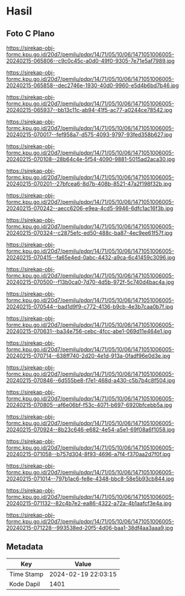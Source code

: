 # Hasil

## Foto C Plano

https://sirekap-obj-formc.kpu.go.id/20d7/pemilu/pdpr/14/71/05/10/06/1471051006005-20240215-065806--c9c0c45c-a0d0-49f0-9305-7e71e5af7989.jpg

https://sirekap-obj-formc.kpu.go.id/20d7/pemilu/pdpr/14/71/05/10/06/1471051006005-20240215-065858--dec2746e-1930-40d0-9960-e5d4b6bd7b46.jpg

https://sirekap-obj-formc.kpu.go.id/20d7/pemilu/pdpr/14/71/05/10/06/1471051006005-20240215-065937--bb13c11c-ab94-41f5-ac77-a0244ce78542.jpg

https://sirekap-obj-formc.kpu.go.id/20d7/pemilu/pdpr/14/71/05/10/06/1471051006005-20240215-070017--fef958a7-d575-4093-9797-93fed358b627.jpg

https://sirekap-obj-formc.kpu.go.id/20d7/pemilu/pdpr/14/71/05/10/06/1471051006005-20240215-070108--28b64c4e-5f54-4090-9881-5015ad2aca30.jpg

https://sirekap-obj-formc.kpu.go.id/20d7/pemilu/pdpr/14/71/05/10/06/1471051006005-20240215-070201--27bfcea6-8d7b-408b-8521-47a2f198f32b.jpg

https://sirekap-obj-formc.kpu.go.id/20d7/pemilu/pdpr/14/71/05/10/06/1471051006005-20240215-070242--aecc6206-e9ea-4cd5-9946-6dfc1ac16f3b.jpg

https://sirekap-obj-formc.kpu.go.id/20d7/pemilu/pdpr/14/71/05/10/06/1471051006005-20240215-070324--c2875efc-ed50-488c-ba87-4ec9ee61f57f.jpg

https://sirekap-obj-formc.kpu.go.id/20d7/pemilu/pdpr/14/71/05/10/06/1471051006005-20240215-070415--fa65e4ed-0abc-4432-a9ca-6c41459c3096.jpg

https://sirekap-obj-formc.kpu.go.id/20d7/pemilu/pdpr/14/71/05/10/06/1471051006005-20240215-070500--f13b0ca0-7d70-4d5b-972f-5c740d4bac4a.jpg

https://sirekap-obj-formc.kpu.go.id/20d7/pemilu/pdpr/14/71/05/10/06/1471051006005-20240215-070544--bad1d9f9-c772-4136-b9cb-4e3b7caa0b7f.jpg

https://sirekap-obj-formc.kpu.go.id/20d7/pemilu/pdpr/14/71/05/10/06/1471051006005-20240215-070631--ba34e756-cebc-4fcc-abe1-069d11e464e1.jpg

https://sirekap-obj-formc.kpu.go.id/20d7/pemilu/pdpr/14/71/05/10/06/1471051006005-20240215-070714--638ff740-2d20-4e1d-913a-0fadf96e0d3e.jpg

https://sirekap-obj-formc.kpu.go.id/20d7/pemilu/pdpr/14/71/05/10/06/1471051006005-20240215-070846--6d555be8-f7e1-468d-a430-c5b7b4c8f504.jpg

https://sirekap-obj-formc.kpu.go.id/20d7/pemilu/pdpr/14/71/05/10/06/1471051006005-20240215-070805--af6e06bf-f53c-4071-b697-6920bfcebb5a.jpg

https://sirekap-obj-formc.kpu.go.id/20d7/pemilu/pdpr/14/71/05/10/06/1471051006005-20240215-070924--8b23c646-e682-4e54-a5e1-69f08a6f1058.jpg

https://sirekap-obj-formc.kpu.go.id/20d7/pemilu/pdpr/14/71/05/10/06/1471051006005-20240215-071058--b757d304-8f93-4696-a7f4-f370aa2d7f0f.jpg

https://sirekap-obj-formc.kpu.go.id/20d7/pemilu/pdpr/14/71/05/10/06/1471051006005-20240215-071014--797b1ac6-fe8e-4348-bbc8-58e5b93cb844.jpg

https://sirekap-obj-formc.kpu.go.id/20d7/pemilu/pdpr/14/71/05/10/06/1471051006005-20240215-071132--82c4b7e2-ea86-4322-a72a-4b1aafcf3e4a.jpg

https://sirekap-obj-formc.kpu.go.id/20d7/pemilu/pdpr/14/71/05/10/06/1471051006005-20240215-071228--993538ed-20f5-4d06-baa1-38df4aa3aaa9.jpg


## Metadata

| Key        | Value               |
| ---------- | ------------------- |
| Time Stamp | 2024-02-19 22:03:15 |
| Kode Dapil | 1401                |



